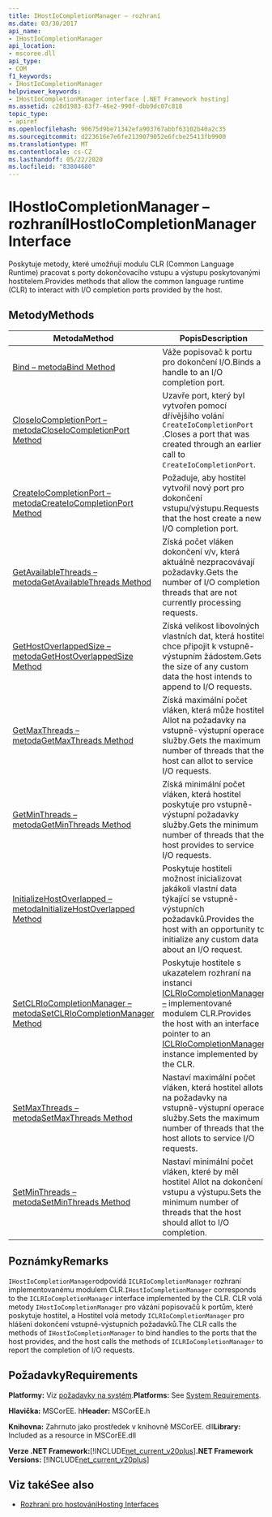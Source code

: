 ```yaml
---
title: IHostIoCompletionManager – rozhraní
ms.date: 03/30/2017
api_name:
- IHostIoCompletionManager
api_location:
- mscoree.dll
api_type:
- COM
f1_keywords:
- IHostIoCompletionManager
helpviewer_keywords:
- IHostIoCompletionManager interface [.NET Framework hosting]
ms.assetid: c28d1983-83f7-46e2-990f-dbb9dc07c818
topic_type:
- apiref
ms.openlocfilehash: 90675d9be71342efa903767abbf63102b40a2c35
ms.sourcegitcommit: d223616e7e6fe2139079052e6fcbe25413fb9900
ms.translationtype: MT
ms.contentlocale: cs-CZ
ms.lasthandoff: 05/22/2020
ms.locfileid: "83804680"
---
```

# <a name="ihostiocompletionmanager-interface"></a><span data-ttu-id="de982-102">IHostIoCompletionManager – rozhraní</span><span class="sxs-lookup"><span data-stu-id="de982-102">IHostIoCompletionManager Interface</span></span>
<span data-ttu-id="de982-103">Poskytuje metody, které umožňují modulu CLR (Common Language Runtime) pracovat s porty dokončovacího vstupu a výstupu poskytovanými hostitelem.</span><span class="sxs-lookup"><span data-stu-id="de982-103">Provides methods that allow the common language runtime (CLR) to interact with I/O completion ports provided by the host.</span></span>  
  
## <a name="methods"></a><span data-ttu-id="de982-104">Metody</span><span class="sxs-lookup"><span data-stu-id="de982-104">Methods</span></span>  
  
|<span data-ttu-id="de982-105">Metoda</span><span class="sxs-lookup"><span data-stu-id="de982-105">Method</span></span>|<span data-ttu-id="de982-106">Popis</span><span class="sxs-lookup"><span data-stu-id="de982-106">Description</span></span>|  
|------------|-----------------|  
|[<span data-ttu-id="de982-107">Bind – metoda</span><span class="sxs-lookup"><span data-stu-id="de982-107">Bind Method</span></span>](ihostiocompletionmanager-bind-method.md)|<span data-ttu-id="de982-108">Váže popisovač k portu pro dokončení I/O.</span><span class="sxs-lookup"><span data-stu-id="de982-108">Binds a handle to an I/O completion port.</span></span>|  
|[<span data-ttu-id="de982-109">CloseIoCompletionPort – metoda</span><span class="sxs-lookup"><span data-stu-id="de982-109">CloseIoCompletionPort Method</span></span>](ihostiocompletionmanager-closeiocompletionport-method.md)|<span data-ttu-id="de982-110">Uzavře port, který byl vytvořen pomocí dřívějšího volání `CreateIoCompletionPort` .</span><span class="sxs-lookup"><span data-stu-id="de982-110">Closes a port that was created through an earlier call to `CreateIoCompletionPort`.</span></span>|  
|[<span data-ttu-id="de982-111">CreateIoCompletionPort – metoda</span><span class="sxs-lookup"><span data-stu-id="de982-111">CreateIoCompletionPort Method</span></span>](ihostiocompletionmanager-createiocompletionport-method.md)|<span data-ttu-id="de982-112">Požaduje, aby hostitel vytvořil nový port pro dokončení vstupu/výstupu.</span><span class="sxs-lookup"><span data-stu-id="de982-112">Requests that the host create a new I/O completion port.</span></span>|  
|[<span data-ttu-id="de982-113">GetAvailableThreads – metoda</span><span class="sxs-lookup"><span data-stu-id="de982-113">GetAvailableThreads Method</span></span>](ihostiocompletionmanager-getavailablethreads-method.md)|<span data-ttu-id="de982-114">Získá počet vláken dokončení v/v, která aktuálně nezpracovávají požadavky.</span><span class="sxs-lookup"><span data-stu-id="de982-114">Gets the number of I/O completion threads that are not currently processing requests.</span></span>|  
|[<span data-ttu-id="de982-115">GetHostOverlappedSize – metoda</span><span class="sxs-lookup"><span data-stu-id="de982-115">GetHostOverlappedSize Method</span></span>](ihostiocompletionmanager-gethostoverlappedsize-method.md)|<span data-ttu-id="de982-116">Získá velikost libovolných vlastních dat, která hostitel chce připojit k vstupně-výstupním žádostem.</span><span class="sxs-lookup"><span data-stu-id="de982-116">Gets the size of any custom data the host intends to append to I/O requests.</span></span>|  
|[<span data-ttu-id="de982-117">GetMaxThreads – metoda</span><span class="sxs-lookup"><span data-stu-id="de982-117">GetMaxThreads Method</span></span>](ihostiocompletionmanager-getmaxthreads-method.md)|<span data-ttu-id="de982-118">Získá maximální počet vláken, která může hostitel Allot na požadavky na vstupně-výstupní operace služby.</span><span class="sxs-lookup"><span data-stu-id="de982-118">Gets the maximum number of threads that the host can allot to service I/O requests.</span></span>|  
|[<span data-ttu-id="de982-119">GetMinThreads – metoda</span><span class="sxs-lookup"><span data-stu-id="de982-119">GetMinThreads Method</span></span>](ihostiocompletionmanager-getminthreads-method.md)|<span data-ttu-id="de982-120">Získá minimální počet vláken, která hostitel poskytuje pro vstupně-výstupní požadavky služby.</span><span class="sxs-lookup"><span data-stu-id="de982-120">Gets the minimum number of threads that the host provides to service I/O requests.</span></span>|  
|[<span data-ttu-id="de982-121">InitializeHostOverlapped – metoda</span><span class="sxs-lookup"><span data-stu-id="de982-121">InitializeHostOverlapped Method</span></span>](ihostiocompletionmanager-initializehostoverlapped-method.md)|<span data-ttu-id="de982-122">Poskytuje hostiteli možnost inicializovat jakákoli vlastní data týkající se vstupně-výstupních požadavků.</span><span class="sxs-lookup"><span data-stu-id="de982-122">Provides the host with an opportunity to initialize any custom data about an I/O request.</span></span>|  
|[<span data-ttu-id="de982-123">SetCLRIoCompletionManager – metoda</span><span class="sxs-lookup"><span data-stu-id="de982-123">SetCLRIoCompletionManager Method</span></span>](../../../../docs/framework/unmanaged-api/hosting/ihostiocompletionmanager-setclriocompletionmanager-method.md)|<span data-ttu-id="de982-124">Poskytuje hostitele s ukazatelem rozhraní na instanci [ICLRIoCompletionManager –](iclriocompletionmanager-interface.md) implementované modulem CLR.</span><span class="sxs-lookup"><span data-stu-id="de982-124">Provides the host with an interface pointer to an [ICLRIoCompletionManager](iclriocompletionmanager-interface.md) instance implemented by the CLR.</span></span>|  
|[<span data-ttu-id="de982-125">SetMaxThreads – metoda</span><span class="sxs-lookup"><span data-stu-id="de982-125">SetMaxThreads Method</span></span>](ihostiocompletionmanager-setmaxthreads-method.md)|<span data-ttu-id="de982-126">Nastaví maximální počet vláken, která hostitel allots na požadavky na vstupně-výstupní operace služby.</span><span class="sxs-lookup"><span data-stu-id="de982-126">Sets the maximum number of threads that the host allots to service I/O requests.</span></span>|  
|[<span data-ttu-id="de982-127">SetMinThreads – metoda</span><span class="sxs-lookup"><span data-stu-id="de982-127">SetMinThreads Method</span></span>](ihostiocompletionmanager-setminthreads-method.md)|<span data-ttu-id="de982-128">Nastaví minimální počet vláken, které by měl hostitel Allot na dokončení vstupu a výstupu.</span><span class="sxs-lookup"><span data-stu-id="de982-128">Sets the minimum number of threads that the host should allot to I/O completion.</span></span>|  
  
## <a name="remarks"></a><span data-ttu-id="de982-129">Poznámky</span><span class="sxs-lookup"><span data-stu-id="de982-129">Remarks</span></span>  
 <span data-ttu-id="de982-130">`IHostIoCompletionManager`odpovídá `ICLRIoCompletionManager` rozhraní implementovanému modulem CLR.</span><span class="sxs-lookup"><span data-stu-id="de982-130">`IHostIoCompletionManager` corresponds to the `ICLRIoCompletionManager` interface implemented by the CLR.</span></span> <span data-ttu-id="de982-131">CLR volá metody `IHostIoCompletionManager` pro vázání popisovačů k portům, které poskytuje hostitel, a Hostitel volá metody `ICLRIoCompletionManager` pro hlášení dokončení vstupně-výstupních požadavků.</span><span class="sxs-lookup"><span data-stu-id="de982-131">The CLR calls the methods of `IHostIoCompletionManager` to bind handles to the ports that the host provides, and the host calls the methods of `ICLRIoCompletionManager` to report the completion of I/O requests.</span></span>  
  
## <a name="requirements"></a><span data-ttu-id="de982-132">Požadavky</span><span class="sxs-lookup"><span data-stu-id="de982-132">Requirements</span></span>  
 <span data-ttu-id="de982-133">**Platformy:** Viz [požadavky na systém](../../get-started/system-requirements.md).</span><span class="sxs-lookup"><span data-stu-id="de982-133">**Platforms:** See [System Requirements](../../get-started/system-requirements.md).</span></span>  
  
 <span data-ttu-id="de982-134">**Hlavička:** MSCorEE. h</span><span class="sxs-lookup"><span data-stu-id="de982-134">**Header:** MSCorEE.h</span></span>  
  
 <span data-ttu-id="de982-135">**Knihovna:** Zahrnuto jako prostředek v knihovně MSCorEE. dll</span><span class="sxs-lookup"><span data-stu-id="de982-135">**Library:** Included as a resource in MSCorEE.dll</span></span>  
  
 <span data-ttu-id="de982-136">**Verze .NET Framework:**[!INCLUDE[net_current_v20plus](../../../../includes/net-current-v20plus-md.md)]</span><span class="sxs-lookup"><span data-stu-id="de982-136">**.NET Framework Versions:** [!INCLUDE[net_current_v20plus](../../../../includes/net-current-v20plus-md.md)]</span></span>  
  
## <a name="see-also"></a><span data-ttu-id="de982-137">Viz také</span><span class="sxs-lookup"><span data-stu-id="de982-137">See also</span></span>

- [<span data-ttu-id="de982-138">Rozhraní pro hostování</span><span class="sxs-lookup"><span data-stu-id="de982-138">Hosting Interfaces</span></span>](hosting-interfaces.md)
